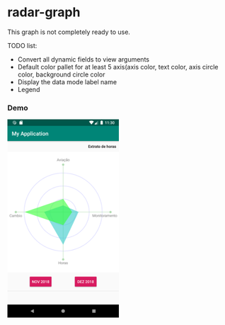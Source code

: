 # radar-graph
This graph is not completely ready to use.

TODO list:  
* Convert all dynamic fields to view arguments
* Default color pallet for at least 5 axis(axis color, text color, axis circle color, background circle color
* Display the data mode label name
* Legend

### Demo
<img src="https://github.com/maiconhellmann/radar-graph/blob/master/doc/ss.png" width="50%">
